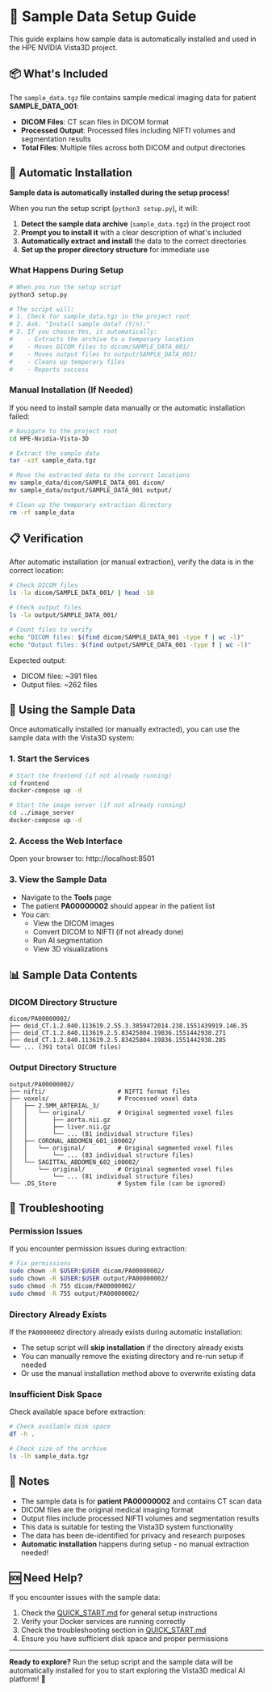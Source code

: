 # 📁 Sample Data Setup Guide

This guide explains how sample data is automatically installed and used in the HPE NVIDIA Vista3D project.

## 📦 What's Included

The `sample_data.tgz` file contains sample medical imaging data for patient **SAMPLE_DATA_001**:

- **DICOM Files**: CT scan files in DICOM format
- **Processed Output**: Processed files including NIFTI volumes and segmentation results
- **Total Files**: Multiple files across both DICOM and output directories

## 🚀 Automatic Installation

**Sample data is automatically installed during the setup process!**

When you run the setup script (`python3 setup.py`), it will:

1. **Detect the sample data archive** (`sample_data.tgz`) in the project root
2. **Prompt you to install it** with a clear description of what's included
3. **Automatically extract and install** the data to the correct directories
4. **Set up the proper directory structure** for immediate use

### What Happens During Setup

```bash
# When you run the setup script
python3 setup.py

# The script will:
# 1. Check for sample_data.tgz in the project root
# 2. Ask: "Install sample data? (Y/n):"
# 3. If you choose Yes, it automatically:
#    - Extracts the archive to a temporary location
#    - Moves DICOM files to dicom/SAMPLE_DATA_001/
#    - Moves output files to output/SAMPLE_DATA_001/
#    - Cleans up temporary files
#    - Reports success
```

### Manual Installation (If Needed)

If you need to install sample data manually or the automatic installation failed:

```bash
# Navigate to the project root
cd HPE-Nvidia-Vista-3D

# Extract the sample data
tar -xzf sample_data.tgz

# Move the extracted data to the correct locations
mv sample_data/dicom/SAMPLE_DATA_001 dicom/
mv sample_data/output/SAMPLE_DATA_001 output/

# Clean up the temporary extraction directory
rm -rf sample_data
```

## 📋 Verification

After automatic installation (or manual extraction), verify the data is in the correct location:

```bash
# Check DICOM files
ls -la dicom/SAMPLE_DATA_001/ | head -10

# Check output files
ls -la output/SAMPLE_DATA_001/

# Count files to verify
echo "DICOM files: $(find dicom/SAMPLE_DATA_001 -type f | wc -l)"
echo "Output files: $(find output/SAMPLE_DATA_001 -type f | wc -l)"
```

Expected output:
- DICOM files: ~391 files
- Output files: ~262 files

## 🎯 Using the Sample Data

Once automatically installed (or manually extracted), you can use the sample data with the Vista3D system:

### 1. Start the Services

```bash
# Start the frontend (if not already running)
cd frontend
docker-compose up -d

# Start the image server (if not already running)
cd ../image_server
docker-compose up -d
```

### 2. Access the Web Interface

Open your browser to: http://localhost:8501

### 3. View the Sample Data

- Navigate to the **Tools** page
- The patient **PA00000002** should appear in the patient list
- You can:
  - View the DICOM images
  - Convert DICOM to NIFTI (if not already done)
  - Run AI segmentation
  - View 3D visualizations

## 📊 Sample Data Contents

### DICOM Directory Structure
```
dicom/PA00000002/
├── deid_CT.1.2.840.113619.2.55.3.3859472014.238.1551439919.146.35
├── deid_CT.1.2.840.113619.2.5.83425804.19836.1551442938.271
├── deid_CT.1.2.840.113619.2.5.83425804.19836.1551442938.285
└── ... (391 total DICOM files)
```

### Output Directory Structure
```
output/PA00000002/
├── nifti/                    # NIFTI format files
├── voxels/                   # Processed voxel data
│   ├── 2.5MM_ARTERIAL_3/
│   │   └── original/         # Original segmented voxel files
│   │       ├── aorta.nii.gz
│   │       ├── liver.nii.gz
│   │       └── ... (81 individual structure files)
│   ├── CORONAL_ABDOMEN_601_i00002/
│   │   └── original/         # Original segmented voxel files
│   │       └── ... (83 individual structure files)
│   └── SAGITTAL_ABDOMEN_602_i00002/
│       └── original/         # Original segmented voxel files
│           └── ... (81 individual structure files)
└── .DS_Store                 # System file (can be ignored)
```

## 🔧 Troubleshooting

### Permission Issues
If you encounter permission issues during extraction:

```bash
# Fix permissions
sudo chown -R $USER:$USER dicom/PA00000002/
sudo chown -R $USER:$USER output/PA00000002/
sudo chmod -R 755 dicom/PA00000002/
sudo chmod -R 755 output/PA00000002/
```

### Directory Already Exists
If the `PA00000002` directory already exists during automatic installation:

- The setup script will **skip installation** if the directory already exists
- You can manually remove the existing directory and re-run setup if needed
- Or use the manual installation method above to overwrite existing data

### Insufficient Disk Space
Check available space before extraction:

```bash
# Check available disk space
df -h .

# Check size of the archive
ls -lh sample_data.tgz
```

## 📝 Notes

- The sample data is for **patient PA00000002** and contains CT scan data
- DICOM files are the original medical imaging format
- Output files include processed NIFTI volumes and segmentation results
- This data is suitable for testing the Vista3D system functionality
- The data has been de-identified for privacy and research purposes
- **Automatic installation** happens during setup - no manual extraction needed!

## 🆘 Need Help?

If you encounter issues with the sample data:

1. Check the [QUICK_START.md](../QUICK_START.md) for general setup instructions
2. Verify your Docker services are running correctly
3. Check the troubleshooting section in [QUICK_START.md](../QUICK_START.md)
4. Ensure you have sufficient disk space and proper permissions

---

**Ready to explore?** Run the setup script and the sample data will be automatically installed for you to start exploring the Vista3D medical AI platform! 🚀
